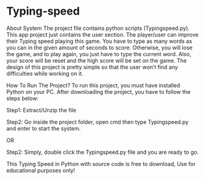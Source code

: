# Typing-speed
About System
The project file contains python scripts (Typingspeed.py). This app project just contains the user section. The player/user can improve their Typing speed playing this game. You have to type as many words as you can in the given amount of seconds to score. Otherwise, you will lose the game, and to play again, you just have to type the current word. Also, your score will be reset and the high score will be set on the game. The design of this project is pretty simple so that the user won’t find any difficulties while working on it.

How To Run The Project?
To run this project, you must have installed Python on your PC. After downloading the project, you have to follow the steps below:

Step1: Extract/Unzip the file

Step2: Go inside the project folder, open cmd then type Typingspeed.py and enter to start the system.

OR

Step2: Simply, double click the Typingspeed.py file and you are ready to go.

This Typing Speed in Python with source code is free to download, Use for educational purposes only!

